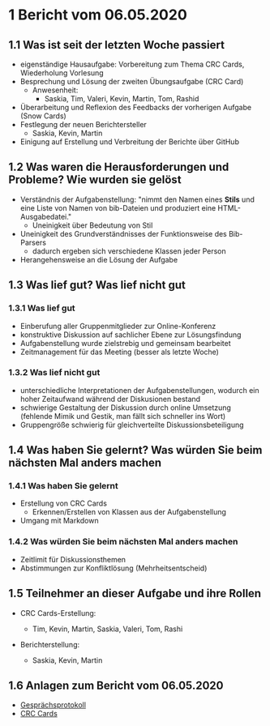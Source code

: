 # 1 Bericht vom 06.05.2020
  
## 1.1  Was ist seit der letzten Woche passiert
+ eigenständige Hausaufgabe: Vorbereitung zum Thema CRC Cards, Wiederholung Vorlesung
+ Besprechung und Lösung der zweiten Übungsaufgabe (CRC Card)
    * Anwesenheit:
      * Saskia, Tim, Valeri, Kevin, Martin, Tom, Rashid
+ Überarbeitung und Reflexion des Feedbacks der vorherigen Aufgabe (Snow Cards)
+ Festlegung der neuen Berichtersteller
    * Saskia, Kevin, Martin
+ Einigung auf Erstellung und Verbreitung der Berichte über GitHub

## 1.2 Was waren die Herausforderungen und Probleme? Wie wurden sie gelöst

+ Verständnis der Aufgabenstellung: "nimmt den Namen eines **Stils** und eine Liste von Namen von bib-Dateien und
   produziert eine HTML-Ausgabedatei." 
   + Uneinigkeit über Bedeutung von Stil
+ Uneinigkeit des Grundverständnisses der Funktionsweise des Bib-Parsers
    + dadurch ergeben sich verschiedene Klassen jeder Person 
+ Herangehensweise an die Lösung der Aufgabe 

## 1.3 Was lief gut? Was lief nicht gut

### 1.3.1 Was lief gut

+ Einberufung aller Gruppenmitglieder zur Online-Konferenz 
+ konstruktive Diskussion auf sachlicher Ebene zur Lösungsfindung
+ Aufgabenstellung wurde zielstrebig und gemeinsam bearbeitet 
+ Zeitmanagement für das Meeting (besser als letzte Woche)

### 1.3.2 Was lief nicht gut

+ unterschiedliche Interpretationen der Aufgabenstellungen, wodurch ein hoher Zeitaufwand während der Diskusionen bestand
+ schwierige Gestaltung der Diskussion durch online Umsetzung (fehlende Mimik und Gestik, man fällt sich schneller ins Wort)
+ Gruppengröße schwierig für gleichverteilte Diskussionsbeteiligung

## 1.4 Was haben Sie gelernt? Was würden Sie beim nächsten Mal anders machen

### 1.4.1 Was haben Sie gelernt

+ Erstellung von CRC Cards 
    + Erkennen/Erstellen von Klassen aus der Aufgabenstellung
+ Umgang mit Markdown

### 1.4.2 Was würden Sie beim nächsten Mal anders machen
+ Zeitlimit für Diskussionsthemen
+ Abstimmungen zur Konfliktlösung (Mehrheitsentscheid)

## 1.5 Teilnehmer an dieser Aufgabe und ihre Rollen

+ CRC Cards-Erstellung: 
  + Tim, Kevin, Martin, Saskia, Valeri, Tom, Rashi

+ Berichterstellung:
  + Saskia, Kevin, Martin

## 1.6 Anlagen zum Bericht vom 06.05.2020

+ [Gesprächsprotokoll](protokollGroup1KW19.md)
+ [CRC Cards][func]

[func]: ./../CRC_Cards/crcCards.md "CRC Cards"


